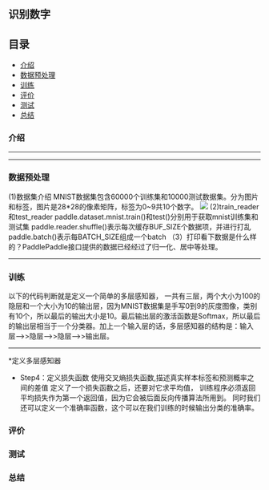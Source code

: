 ##  识别数字
##  目录
- [介绍](#介绍)
- [数据预处理](#数据预处理)
- [训练](#训练)
- [评价](#评价)
- [测试](#测试)
- [总结](#总结)

### 介绍
-------------

-------------
### 数据预处理
  (1)数据集介绍
  MNIST数据集包含60000个训练集和10000测试数据集。分为图片和标签，图片是28*28的像素矩阵，标签为0~9共10个数字。
  ![](https://ai-studio-static-online.cdn.bcebos.com/fc73217ae57f451a89badc801a903bb742e42eabd9434ecc8089efe19a66c076) 
 (2)train_reader和test_reader
 paddle.dataset.mnist.train()和test()分别用于获取mnist训练集和测试集
 paddle.reader.shuffle()表示每次缓存BUF_SIZE个数据项，并进行打乱
 paddle.batch()表示每BATCH_SIZE组成一个batch
 （3）打印看下数据是什么样的？PaddlePaddle接口提供的数据已经经过了归一化、居中等处理。
 
-------------
### 训练


以下的代码判断就是定义一个简单的多层感知器，
一共有三层，两个大小为100的隐层和一个大小为10的输出层，因为MNIST数据集是手写0到9的灰度图像，类别有10个，所以最后的输出大小是10。最后输出层的激活函数是Softmax，所以最后的输出层相当于一个分类器。加上一个输入层的话，多层感知器的结构是：输入层-->>隐层-->>隐层-->>输出层。

-----------
*定义多层感知器

* Step4：定义损失函数
使用交叉熵损失函数,描述真实样本标签和预测概率之间的差值
定义了一个损失函数之后，还要对它求平均值，
训练程序必须返回平均损失作为第一个返回值，因为它会被后面反向传播算法所用到。
同时我们还可以定义一个准确率函数，这个可以在我们训练的时候输出分类的准确率。

### 评价

### 测试

### 总结


